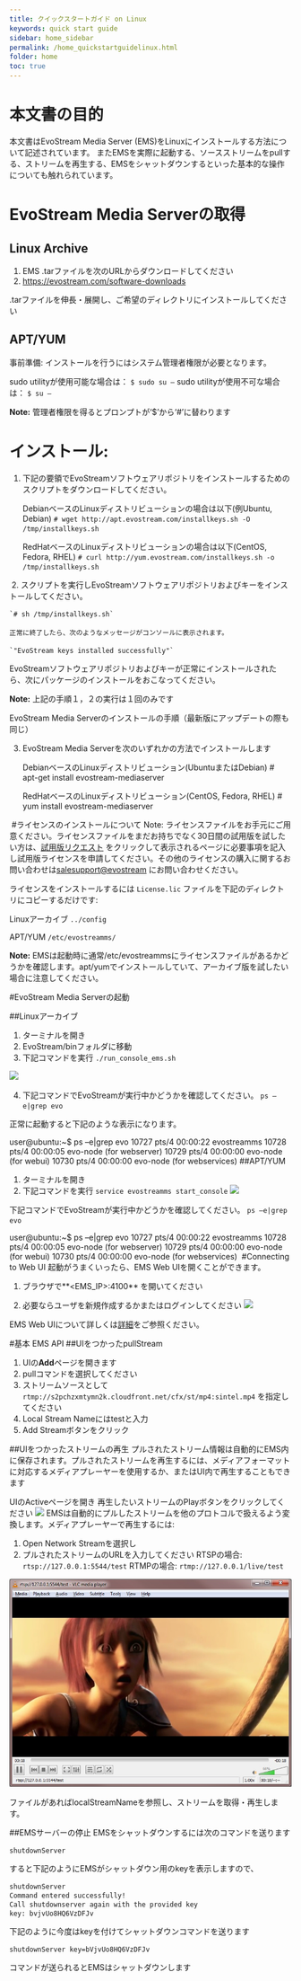 ```yaml
---
title: クイックスタートガイド on Linux
keywords: quick start guide
sidebar: home_sidebar
permalink: /home_quickstartguidelinux.html
folder: home
toc: true
---
```



# 本文書の目的
本文書はEvoStream Media Server (EMS)をLinuxにインストールする方法について記述されています。
またEMSを実際に起動する、ソースストリームをpullする、ストリームを再生する、EMSをシャットダウンするといった基本的な操作についても触れられています。

# EvoStream Media Serverの取得
## Linux Archive
1. EMS .tarファイルを次のURLからダウンロードしてください
2. https://evostream.com/software-downloads

.tarファイルを伸長・展開し、ご希望のディレクトリにインストールしてください


## APT/YUM
事前準備: インストールを行うにはシステム管理者権限が必要となります。

sudo utilityが使用可能な場合は：
    `$ sudo su –`
sudo utilityが使用不可な場合は：
    `$ su –`

**Note:**
管理者権限を得るとプロンプトが‘$’から‘#’に替わります

# インストール:

1. 下記の要領でEvoStreamソフトウェアリポジトリをインストールするためのスクリプトをダウンロードしてください。

    DebianベースのLinuxディストリビューションの場合は以下(例Ubuntu, Debian)
        `# wget http://apt.evostream.com/installkeys.sh -O /tmp/installkeys.sh`

    RedHatベースのLinuxディストリビューションの場合は以下(CentOS, Fedora, RHEL)
        `# curl http://yum.evostream.com/installkeys.sh -o /tmp/installkeys.sh`

​
2. スクリプトを実行しEvoStreamソフトウェアリポジトリおよびキーをインストールしてください。

    `# sh /tmp/installkeys.sh`

    正常に終了したら、次のようなメッセージがコンソールに表示されます。

    `"EvoStream keys installed successfully"`
​
    EvoStreamソフトウェアリポジトリおよびキーが正常にインストールされたら、次にパッケージのインストールをおこなってください。

**Note:** 上記の手順１，２の実行は１回のみです

EvoStream Media Serverのインストールの手順（最新版にアップデートの際も同じ）

3. EvoStream Media Serverを次のいずれかの方法でインストールします

    DebianベースのLinuxディストリビューション(UbuntuまたはDebian)
        # apt-get install evostream-mediaserver

    RedHatベースのLinuxディストリビューション(CentOS, Fedora, RHEL)
        # yum install evostream-mediaserver


​
#ライセンスのインストールについて
Note: ライセンスファイルをお手元にご用意ください。ライセンスファイルをまだお持ちでなく30日間の試用版を試したい方は、[試用版リクエスト](https://evostream.com/free-trial/) をクリックして表示されるページに必要事項を記入し試用版ライセンスを申請してください。その他のライセンスの購入に関するお問い合わせは[salesupport@evostream](mailto:salessupport@evostream.com) にお問い合わせください。


ライセンスをインストールするには `License.lic` ファイルを下記のディレクトリにコピーするだけです:

Linuxアーカイブ
`../config`

APT/YUM
`/etc/evostreamms/`

**Note:** EMSは起動時に通常/etc/evostreammsにライセンスファイルがあるかどうかを確認します。apt/yumでインストールしていて、アーカイブ版を試したい場合に注意してください。

#EvoStream Media Serverの起動

##Linuxアーカイブ

1. ターミナルを開き
2. EvoStream/binフォルダに移動
3. 下記コマンドを実行
    `./run_console_ems.sh`

![](http://docs.evostream.com/2.0/images/userguide/start1.png)

4. 下記コマンドでEvoStreamが実行中かどうかを確認してください。
    `ps –e|grep evo`

正常に起動すると下記のような表示になります。

  user@ubuntu:~$ ps –e|grep evo
  10727 pts/4 00:00:22 evostreamms
  10728 pts/4 00:00:05 evo-node (for webserver)
  10729 pts/4 00:00:00 evo-node (for webui)
  10730 pts/4 00:00:00 evo-node (for webservices)
​
##APT/YUM
1. ターミナルを開き
2. 下記コマンドを実行
    `service evostreamms start_console`
    ![](http://docs.evostream.com/2.0/images/userguide/start1.png)

下記コマンドでEvoStreamが実行中かどうかを確認してください。
`ps –e|grep evo`


  user@ubuntu:~$ ps –e|grep evo
  10727 pts/4 00:00:22 evostreamms
  10728 pts/4 00:00:05 evo-node (for webserver)
  10729 pts/4 00:00:00 evo-node (for webui)
  10730 pts/4 00:00:00 evo-node (for webservices)
​
#Connecting to Web UI
起動がうまくいったら、EMS Web UIを開くことができます。
1. ブラウザで**<EMS_IP>:4100** を開いてください

2. 必要ならユーザを新規作成するかまたはログインしてください
![](http://docs.evostream.com/2.0/images/home/UI_home.png)

EMS Web UIについて詳しくは[詳細](http://docs.evostream.com/2.0/userguide_webuioverview.html)をご参照ください。


#基本 EMS API
##UIをつかったpullStream
1. UIの**Add**ページを開きます
2. pullコマンドを選択してください
3. ストリームソースとして`rtmp://s2pchzxmtymn2k.cloudfront.net/cfx/st/mp4:sintel.mp4` を指定してください
4. Local Stream Nameにはtestと入力
5. Add Streamボタンをクリック

##UIをつかったストリームの再生
プルされたストリーム情報は自動的にEMS内に保存されます。プルされたストリームを再生するには、メディアフォーマットに対応するメディアプレーヤーを使用するか、またはUI内で再生することもできます

UIのActiveページを開き
再生したいストリームのPlayボタンをクリックしてください
![](http://docs.evostream.com/2.0/images/home/playback.JPG)
​
EMSは自動的にプルしたストリームを他のプロトコルで扱えるよう変換します。メディアプレーヤーで再生するには:

1. Open Network Streamを選択し
2. プルされたストリームのURLを入力してください
    RTSPの場合: `rtsp://127.0.0.1:5544/test`
    RTMPの場合: `rtmp://127.0.0.1/live/test`


![](images/home/rtspplayback.jpg)


ファイルがあればlocalStreamNameを参照し、ストリームを取得・再生します。

##EMSサーバーの停止
 EMSをシャットダウンするには次のコマンドを送ります
 ```
 shutdownServer
 ```
すると下記のようにEMSがシャットダウン用のkeyを表示しますので、
```
shutdownServer
Command entered successfully!
Call shutdownserver again with the provided key
key: bvjvUo8HQ6VzDFJv
```
下記のように今度はkeyを付けてシャットダウンコマンドを送ります
```
shutdownServer key=bVjvUo8HQ6VzDFJv
```
コマンドが送られるとEMSはシャットダウンします

